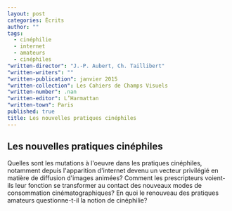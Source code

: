```yaml
---
layout: post
categories: Écrits
author: ""
tags: 
  - cinéphilie
  - internet
  - amateurs
  - cinéphiles
"written-director": "J.-P. Aubert, Ch. Taillibert"
"written-writers": ""
"written-publication": janvier 2015
"written-collection": Les Cahiers de Champs Visuels
"written-number": .nan
"written-editor": L’Harmattan
"written-town": Paris
published: true
title: Les nouvelles pratiques cinéphiles
---
```


## Les nouvelles pratiques cinéphiles
Quelles sont les mutations à l'oeuvre dans les pratiques cinéphiles, notamment depuis l'apparition d'internet devenu un vecteur privilégié en matière de diffusion d'images animées? Comment les prescripteurs voient-ils leur fonction se transformer au contact des nouveaux modes de consommation cinématographiques? En quoi le renouveau des pratiques amateurs questionne-t-il la notion de cinéphilie?
		



